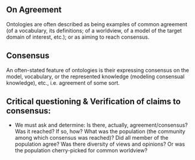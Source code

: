 ## On Agreement

Ontologies are often described as being examples of common agreement (of a vocabulary, its definitions; of a worldview, of a model of the target domain of interest, etc.); or as aiming to reach consensus.

## Consensus 

An often-stated feature of ontologies is their expressing consensus on the model, vocabulary, or the represented knowledge (modeling consensual knowledge), etc., i.e. agreement of some sort. 

## Critical questioning & Verification of claims to consensus: 
- We must ask and determine: Is there, actually, agreement/consensus? Was it reached? If so, how? What was the population (the community among which consensus was reached)? Did all member of the population agree? Was there diversity of views and opinions? Or was the population cherry-picked for common worldview?  
